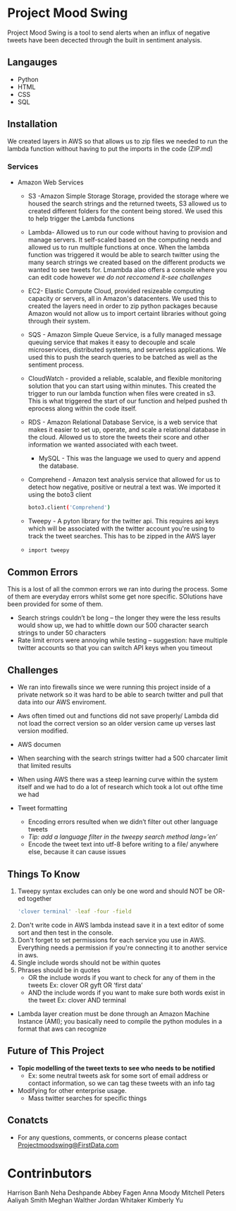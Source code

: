 # Project Mood Swing
Project Mood Swing is a tool to send alerts when an influx of negative tweets have been decected through the built in sentiment analysis. 

 

## Langauges
 * Python
 * HTML
 * CSS
 * SQL

## Installation
 We created layers in AWS so that allows us to zip files we needed to run the lambda function without having to put the imports in the code (ZIP.md)

### Services
 * Amazon Web Services
 
 	* S3 -Amazon Simple Storage Storage, provided the storage where we housed the search strings and the returned tweets, S3 allowed us to created different folders for the content being stored. We used this to help trigger the Lambda functions
 	
 	* Lambda- Allowed us to run our code without having to provision and manage servers. It self-scaled based on the computing needs and allowed us to run multiple functions at once. When the lambda function was triggered it would be able to search twitter using the many search strings we created based on the different products we wanted to see tweets for. Lmambda alao offers a console where you can edit code however *we do not reccomend it-see challenges*
 	
 	* EC2- Elastic Compute Cloud, provided resizeable computing capacity or servers, all in Amazon's datacenters. We used this to created the layers need in order to zip python packages because Amazon would not allow us to import certaint libraries without going through their system.
 	* SQS - Amazon Simple Queue Service, is a fully managed message queuing service that makes it easy to decouple and scale microservices, distributed systems, and serverless applications. We used this to push the search queries to be batched as well as the sentiment process. 
 	* CloudWatch - provided a reliable, scalable, and flexible monitoring solution that you can start using within minutes. This created the trigger to run our lambda function when files were created in s3. This is what triggered the start of our function and helped pushed th eprocess along within the code itself.
 	* RDS - Amazon Relational Database Service, is a web service that makes it easier to set up, operate, and scale a relational database in the cloud. Allowed us to store the tweets their score and other information we wanted associated with each tweet.
 		* MySQL - This was the language we used to query and append the database.
 	* Comprehend - Amazon text analysis service that allowed for us to detect how negative, positive or neutral a text was. We imported it using the boto3 client
 	  ```bash
 	  boto3.client('Comprehend')
 	  ```
   * Tweepy - A pyton library for the twitter api. This requires api keys which will be associated with the twitter account you're using to track the tweet searches. This has to be zipped in the AWS layer
   * 
     ```bash
     import tweepy
     ```

## Common Errors
 This is a lost of all the common errors we ran into during the process. Some of them are everyday errors whilst some get nore specific. SOlutions have been provided for some of them.
 * Search strings couldn’t be long – the longer they were the less results would show up, we had to whittle down our 500 character search strings to under 50 characters
 * Rate limit errors were annoying while testing – suggestion: have multiple twitter accounts so that you can switch API keys when you timeout

 
## Challenges 
 * We ran into firewalls since we were running this project inside of a private network so it was hard to be able to search twitter and pull that data into our AWS enviroment. 
 * Aws often timed out and functions did not save properly/ Lambda did not load the correct version so an older version came up verses last version modified.
 *  AWS documen
 * When searching with the search strings twitter had a 500 charcater limit that limited results
 * When using AWS there was a steep learning curve within the system itself and we had to do a lot of research which took a lot out ofthe time we had 

 * Tweet formatting
    * Encoding errors resulted when we didn’t filter out other language tweets
    * *Tip: add a language filter in the tweepy search method lang=’en’*
    * Encode the tweet text into utf-8 before writing to a file/ anywhere else, because it can cause issues


## Things To Know
 1) Tweepy syntax excludes can only be one word and should NOT be OR-ed together
    ```bash
    'clover terminal' -leaf -four -field
    ```
 2) Don't write code in AWS lambda instead save it in a text editor of some sort and then test in the console.
 3) Don't forget to set permissions for each service you use in AWS. Everything needs a permission if you're connecting it to another service in aws. 
 4) Single include words should not be within quotes
 5) Phrases should be in quotes 
    * OR the include words if you want to check for any of them in the tweets 
Ex: clover OR gyft OR ‘first data’
    * AND the include words if you want to make sure both words exist in the tweet
Ex: clover AND terminal
* Lambda layer creation must be done through an Amazon Machine Instance (AMI); you basically need to compile the python modules in a format that aws can recognize

## Future of This Project
* **Topic modelling of the tweet texts to see who needs to be notified**
    * Ex: some neutral tweets ask for some sort of email address or contact information, so we can tag these tweets with an info tag
* Modifying for other enterprise usage.
    * Mass twitter searches for specific things


## Conatcts
- For any questions, comments, or concerns please contact Projectmoodswing@FirstData.com


# Contrinbutors 
Harrison Banh
Neha Deshpande
Abbey Fagen
Anna Moody
Mitchell Peters
Aaliyah Smith
Meghan Walther
Jordan Whitaker
Kimberly Yu








